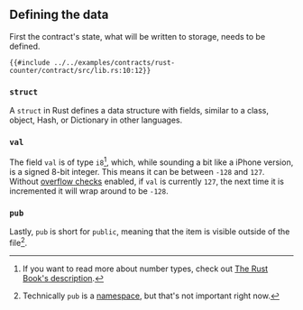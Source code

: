 ## Defining the data

First the contract's state, what will be written to storage, needs to be defined.

```rust,noplayground,ignore
{{#include ../../examples/contracts/rust-counter/contract/src/lib.rs:10:12}}
```

### `struct`
A `struct` in Rust defines a data structure with fields, similar to a class, object, Hash, or Dictionary in other languages.

### `val`
The field `val` is of type `i8`[^numbers], which, while sounding a bit like a iPhone version, is a signed 8-bit integer. This means it can be between `-128` and `127`. Without [overflow checks](https://doc.rust-lang.org/cargo/reference/profiles.html#overflow-checks) enabled, if `val` is currently `127`, the next time it is incremented it will wrap around to be `-128`.

### `pub`

Lastly, `pub` is short for `public`, meaning that the item is visible outside of the file[^namespaces].

[^numbers]: If you want to read more about number types, check out [The Rust Book's description](https://doc.rust-lang.org/stable/book/ch03-02-data-types.html#integer-types).

[^namespaces]: Technically `pub` is a [namespace](https://doc.rust-lang.org/reference/visibility-and-privacy.html), but that's not important right now.
